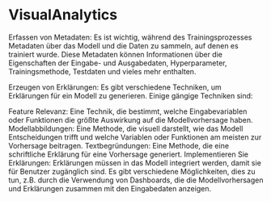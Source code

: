 # VisualAnalytics

Erfassen von Metadaten: Es ist wichtig, während des Trainingsprozesses Metadaten über das Modell und die Daten zu sammeln, auf denen es trainiert wurde. Diese Metadaten können Informationen über die Eigenschaften der Eingabe- und Ausgabedaten, Hyperparameter, Trainingsmethode, Testdaten und vieles mehr enthalten.

Erzeugen von Erklärungen: Es gibt verschiedene Techniken, um Erklärungen für ein Modell zu generieren. Einige gängige Techniken sind:

Feature Relevanz: Eine Technik, die bestimmt, welche Eingabevariablen oder Funktionen die größte Auswirkung auf die Modellvorhersage haben.
Modellabbildungen: Eine Methode, die visuell darstellt, wie das Modell Entscheidungen trifft und welche Variablen oder Funktionen am meisten zur Vorhersage beitragen.
Textbegründungen: Eine Methode, die eine schriftliche Erklärung für eine Vorhersage generiert.
Implementieren Sie Erklärungen: Erklärungen müssen in das Modell integriert werden, damit sie für Benutzer zugänglich sind. Es gibt verschiedene Möglichkeiten, dies zu tun, z.B. durch die Verwendung von Dashboards, die die Modellvorhersagen und Erklärungen zusammen mit den Eingabedaten anzeigen.

